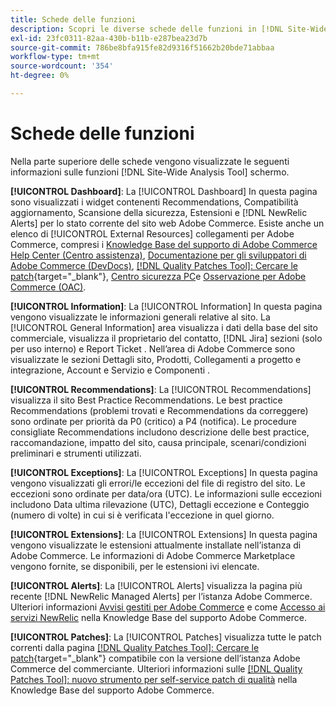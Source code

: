 ```yaml
---
title: Schede delle funzioni
description: Scopri le diverse schede delle funzioni in [!DNL Site-Wide Analysis Tool]
exl-id: 23fc0311-82aa-430b-b11b-e287bea23d7b
source-git-commit: 786be8bfa915fe82d9316f51662b20bde71abbaa
workflow-type: tm+mt
source-wordcount: '354'
ht-degree: 0%

---
```


# Schede delle funzioni

Nella parte superiore delle schede vengono visualizzate le seguenti informazioni sulle funzioni [!DNL Site-Wide Analysis Tool] schermo.

**[!UICONTROL Dashboard]**: La [!UICONTROL Dashboard] In questa pagina sono visualizzati i widget contenenti Recommendations, Compatibilità aggiornamento, Scansione della sicurezza, Estensioni e [!DNL NewRelic Alerts] per lo stato corrente del sito web Adobe Commerce. Esiste anche un elenco di [!UICONTROL External Resources] collegamenti per Adobe Commerce, compresi i [Knowledge Base del supporto di Adobe Commerce Help Center (Centro assistenza)](https://experienceleague.adobe.com/docs/commerce-knowledge-base/kb/overview.html), [Documentazione per gli sviluppatori di Adobe Commerce (DevDocs)](https://developer.adobe.com/commerce/docs/), [[!DNL Quality Patches Tool]: Cercare le patch](https://experienceleague.adobe.com/tools/commerce-quality-patches/index.html){target="_blank"}, [Centro sicurezza PC](https://helpx.adobe.com/security.html)e [Osservazione per Adobe Commerce (OAC)](https://experienceleague.adobe.com/docs/commerce-operations/tools/observation-for-adobe-commerce/intro.html).

**[!UICONTROL Information]**: La [!UICONTROL Information] In questa pagina vengono visualizzate le informazioni generali relative al sito.
La [!UICONTROL General Information] area visualizza i dati della base del sito commerciale, visualizza il proprietario del contatto, [!DNL Jira] sezioni (solo per uso interno) e Report Ticket .
Nell’area di Adobe Commerce sono visualizzate le sezioni Dettagli sito, Prodotti, Collegamenti a progetto e integrazione, Account e Servizio e Componenti .

**[!UICONTROL Recommendations]**: La [!UICONTROL Recommendations] visualizza il sito Best Practice Recommendations. Le best practice Recommendations (problemi trovati e Recommendations da correggere) sono ordinate per priorità da P0 (critico) a P4 (notifica).
Le procedure consigliate Recommendations includono descrizione delle best practice, raccomandazione, impatto del sito, causa principale, scenari/condizioni preliminari e strumenti utilizzati.

**[!UICONTROL Exceptions]**: La [!UICONTROL Exceptions] In questa pagina vengono visualizzati gli errori/le eccezioni del file di registro del sito. Le eccezioni sono ordinate per data/ora (UTC).
Le informazioni sulle eccezioni includono Data ultima rilevazione (UTC), Dettagli eccezione e Conteggio (numero di volte) in cui si è verificata l&#39;eccezione in quel giorno.

**[!UICONTROL Extensions]**: La [!UICONTROL Extensions] In questa pagina vengono visualizzate le estensioni attualmente installate nell’istanza di Adobe Commerce. Le informazioni di Adobe Commerce Marketplace vengono fornite, se disponibili, per le estensioni ivi elencate.

**[!UICONTROL Alerts]**: La [!UICONTROL Alerts] visualizza la pagina più recente [!DNL NewRelic Managed Alerts] per l’istanza Adobe Commerce. Ulteriori informazioni [Avvisi gestiti per Adobe Commerce](https://experienceleague.adobe.com/docs/commerce-knowledge-base/kb/support-tools/managed-alerts/managed-alerts-for-magento-commerce.html) e come [Accesso ai servizi NewRelic](https://experienceleague.adobe.com/docs/commerce-knowledge-base/kb/faq/access-new-relic-services.html) nella Knowledge Base del supporto Adobe Commerce.

**[!UICONTROL Patches]**: La [!UICONTROL Patches] visualizza tutte le patch correnti dalla pagina [[!DNL Quality Patches Tool]: Cercare le patch](https://experienceleague.adobe.com/tools/commerce-quality-patches/index.html){target="_blank"} compatibile con la versione dell’istanza Adobe Commerce del commerciante. Ulteriori informazioni sulle [[!DNL Quality Patches Tool]: nuovo strumento per self-service patch di qualità](https://experienceleague.adobe.com/docs/commerce-knowledge-base/kb/announcements/commerce-announcements/magento-quality-patches-released-new-tool-to-self-serve-quality-patches.html) nella Knowledge Base del supporto Adobe Commerce.

